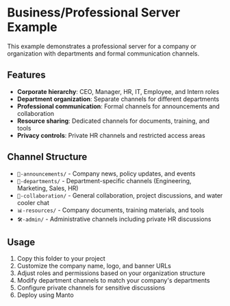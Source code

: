 # Business/Professional Server Example

This example demonstrates a professional server for a company or organization with departments and formal communication channels.

## Features

- **Corporate hierarchy**: CEO, Manager, HR, IT, Employee, and Intern roles
- **Department organization**: Separate channels for different departments
- **Professional communication**: Formal channels for announcements and collaboration
- **Resource sharing**: Dedicated channels for documents, training, and tools
- **Privacy controls**: Private HR channels and restricted access areas

## Channel Structure

- `📢-announcements/` - Company news, policy updates, and events
- `💼-departments/` - Department-specific channels (Engineering, Marketing, Sales, HR)
- `🤝-collaboration/` - General collaboration, project discussions, and water cooler chat
- `📊-resources/` - Company documents, training materials, and tools
- `🛠️-admin/` - Administrative channels including private HR discussions

## Usage

1. Copy this folder to your project
2. Customize the company name, logo, and banner URLs
3. Adjust roles and permissions based on your organization structure
4. Modify department channels to match your company's departments
5. Configure private channels for sensitive discussions
6. Deploy using Manto
